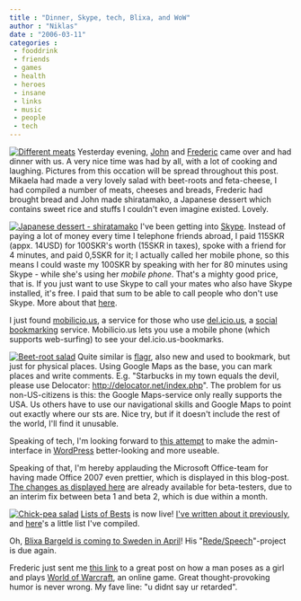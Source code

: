```yaml
---
title : "Dinner, Skype, tech, Blixa, and WoW"
author : "Niklas"
date : "2006-03-11"
categories : 
 - fooddrink
 - friends
 - games
 - health
 - heroes
 - insane
 - links
 - music
 - people
 - tech
---
```


[![Different meats](http://static.flickr.com/46/110682025_6b96c09b2c_m.jpg)](https://niklasblog.com/wp-content/plugins/falbum/wp/album.php?show=recent&photo=110682025) Yesterday evening, [John](http://flickr.com/photos/pivic/110682057) and [Frederic](https://niklasblog.com/wp-content/plugins/falbum/wp/album.php?show=recent&photo=110682172) came over and had dinner with us. A very nice time was had by all, with a lot of cooking and laughing. Pictures from this occation will be spread throughout this post. Mikaela had made a very lovely salad with beet-roots and feta-cheese, I had compiled a number of meats, cheeses and breads, Frederic had brought bread and John made shiratamako, a Japanese dessert which contains sweet rice and stuffs I couldn't even imagine existed. Lovely.

[![Japanese dessert - shiratamako](http://static.flickr.com/42/110682318_b8e951e81d_m.jpg)](https://niklasblog.com/wp-content/plugins/falbum/wp/album.php?show=recent&photo=110682318) I've been getting into [Skype](http://skype.com). Instead of paying a lot of money every time I telephone friends abroad, I paid 115SKR (appx. 14USD) for 100SKR's worth (15SKR in taxes), spoke with a friend for 4 minutes, and paid 0,5SKR for it; I actually called her mobile phone, so this means I could waste my 100SKR by speaking with her for 80 minutes using Skype - while she's using her _mobile phone_. That's a mighty good price, that is. If you just want to use Skype to call your mates who also have Skype installed, it's free. I paid that sum to be able to call people who don't use Skype. More about that [here](http://www.skype.com/products/skypeout).

I just found [mobilicio.us](http://mobilicio.us/www/index.php), a service for those who use [del.icio.us](http://del.icio.us), a [social bookmarking](http://www.answers.com/social+bookmarking) service. Mobilicio.us lets you use a mobile phone (which supports web-surfing) to see your del.icio.us-bookmarks.

[![Beet-root salad](http://static.flickr.com/39/110681900_3cd7fba9f6_m.jpg)](https://niklasblog.com/wp-content/plugins/falbum/wp/album.php?show=recent&photo=110681900) Quite similar is [flagr](http://flagr.com), also new and used to bookmark, but just for physical places. Using Google Maps as the base, you can mark places and write comments. E.g. "Starbucks in my town equals the devil, please use Delocator: http://delocator.net/index.php". The problem for us non-US-citizens is this: the Google Maps-service only really supports the USA. Us others have to use our navigational skills and Google Maps to point out exactly where our sts are. Nice try, but if it doesn't include the rest of the world, I'll find it unusable.

Speaking of tech, I'm looking forward to [this attempt](http://www.brokenkode.com/archives/shuttle-wave-one) to make the admin-interface in [WordPress](http://wordpress.org) better-looking and more useable.

Speaking of that, I'm hereby applauding the Microsoft Office-team for having made Office 2007 even prettier, which is displayed in this blog-post. [The changes as displayed here](http://blogs.msdn.com/jensenh/archive/2006/03/09/547281.aspx) are already available for beta-testers, due to an interim fix between beta 1 and beta 2, which is due within a month.

[![Chick-pea salad](http://static.flickr.com/38/110681945_3ef4e3f67b_m.jpg)](https://niklasblog.com/wp-content/plugins/falbum/wp/album.php?show=recent&photo=110681945) [Lists of Bests](http://www.listsofbests.com) is now live! [I've written about it previously](https://niklasblog.com/?p=892), and [here](http://www.listsofbests.com/list/387)'s a little list I've compiled.

Oh, [Blixa Bargeld is coming to Sweden in April](http://www.luger.se/_bokaband_visa2.asp?PK_Id=523)! His "[Rede/Speech](http://www.blixa-bargeld.com/blixa-bargeld-en-projects-01.html)"-project is due again.

Frederic just sent me [this link](http://www.somethingawful.com/articles.php?a=3635) to a great post on how a man poses as a girl and plays [World of Warcraft](http://www.worldofwarcraft.com), an online game. Great thought-provoking humor is never wrong. My fave line: "u didnt say ur retarded".
